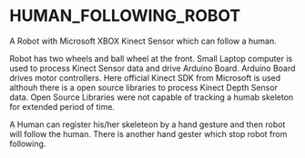 # HUMAN_FOLLOWING_ROBOT
A Robot with Microsoft XBOX Kinect Sensor which can follow a human.

Robot has two wheels and ball wheel at the front. Small Laptop computer is used to process Kinect Sensor data and drive Arduino Board. Arduino Board drives motor controllers.
Here official Kinect SDK from Microsoft is used althouh there is a open source libraries to process Kinect Depth Sensor data. Open Source Libraries were not capable of tracking a humab skeleton for extended period of time.

A Human can register his/her skeleteon by a hand gesture and then robot will follow the human. There is another hand gester which stop robot from following.
